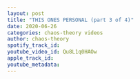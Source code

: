 ```yaml
---
layout: post
title: "THIS ONES PERSONAL (part 3 of 4)"
date: 2020-06-26
categories: chaos-theory videos
author: chaos-theory
spotify_track_id: 
youtube_video_id: Qu8L1q0HAOw
apple_track_id: 
youtube_metadata: 
---
```

